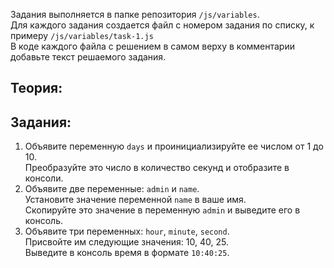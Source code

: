 Задания выполняется в папке репозитория `/js/variables`.  
Для каждого задания создается файл с номером задания по списку, к примеру `/js/variables/task-1.js`  
В коде каждого файла с решением в самом верху в комментарии добавьте текст решаемого задания.

## Теория:

## Задания:
1. Объявите переменную `days` и проинициализируйте ее числом от 1 до 10.  
Преобразуйте это число в количество секунд и отобразите в консоли.
1. Объявите две переменные: `admin` и `name`.  
Установите значение переменной `name` в ваше имя.  
Скопируйте это значение в переменную `admin` и выведите его в консоль.
1. Объявите три переменных: `hour`, `minute`, `second`.  
Присвойте им следующие значения: 10, 40, 25.  
Выведите в консоль время в формате `10:40:25`.
